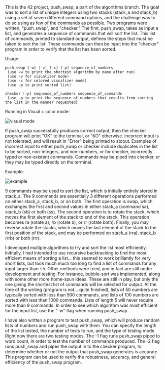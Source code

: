 

This is the 42 project, push_swap, a part of the algorithms branch. The goal was to sort a list of unique integers using two stacks (stack_a and stack_b) using a set of seven different command options, and the challenge was to do so using as few of the commands as possible. Two programs were written, "push_swap", and "checker." The first, push_swap, takes as input a list, and generates a sequence of commands that will sort the list. This list of commands, printed to standard output, defines the steps that must be taken to sort the list. These commands can then be input into the "checker" program in order to verify that the list has been sorted. 


Usage:

	push_swap [-w] [-v] [-c] [-p] sequence_of_numbers
	 (use -w to print the shortest algorithm by name after run)
	 (use -v for visualizer mode)
	 (use -c for colored visualizer mode)
	 (use -p to print sorted list)

	checker [-p] sequence_of_numbers sequence_of_commands
	 (use -p to print the sequence of numbers that results from sorting the list in the manner requested)


Running in Visual + color mode:

![visual mode](https://user-images.githubusercontent.com/8321639/69909034-3a7ea300-13a9-11ea-9d10-152a145615b8.png)


If push_swap successfully produces correct output, then the checker program will print "OK" to the terminal, or "KO" otherwise. Incorrect input is not tolerated, and will result in "Error" being printed to stdout. Examples of incorrect input to either push_swap or checker include duplicates in the list to be sorted, non-integers, and non-numbers, or for checker, incorrectly typed or non-existent commands. Commands may be piped into checker, or they may be typed directly on the terminal. 

Example:

![example](https://user-images.githubusercontent.com/8321639/68898697-d1c6d380-06e4-11ea-9628-ed01dd13e3d3.png)

9 commands may be used to sort the list, which is initially entirely stored in stack_a. The 9 commands are essentially 3 different operations performed on either stack_a, stack_b, or on both. The first operation is swap, which exchanges the first and second values in either stack_a (command sa), stack_b (sb) or both (ss). The second operation is to rotate the stack, which moves the first element of the stack to end of the stack. This operation becomes ra (rotate a), rb (rotate b), or rr (rotate both). Finally, you may reverse rotate the stacks, which moves the last element of the stack to the first position of the stack, and may be performed on stack_a (rra), stack_b (rrb) or both (rrr).

I developed multiple algorithms to try and sort the list most efficiently. Inititally, I had intended to use recursive backtracking to find the most efficient means of sorting a list... this seemed to work brilliantly for very short lists, but took much much too long to find a list of commands for any input larger than ~5. Other methods were tried, and in fact are still under development and testing. For instance, bubble-sort was implemented, along with some other more home-spun ideas. These are still in play, but only the one giving the shortest list of commands will be selected for output. At the time of the writing (program is not... quite finished), lists of 50 numbers are typically sorted with less than 500 commands, and lists of 100 numbers are sorted with less than 1000 commands. Lists of length 5 will never require more than 9 commands. In order to see which algorithm was most efficient for the input list, use the "-w" flag when running push_swap.

I have also written a program to test push_swap, which will produce random lists of numbers and run push_swap with them. You can specify the length of the list tested, the number of tests to run, and the type of testing mode. Right now there are two testing modes. The -1 flag runs push_swap piped to word count, in order to test the number of commands produced. The -2 flag runs push_swap and pipes the output in to the checker program, to determine whether or not the output that push_swap generates is accurate. This program can be used to verify the robustness, accuracy, and general efficiency of the push_swap program.
